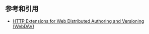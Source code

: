 ## 参考和引用

- [HTTP Extensions for Web Distributed Authoring and Versioning (WebDAV)](https://datatracker.ietf.org/doc/html/rfc4918)
